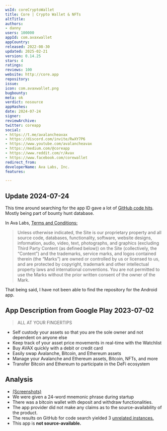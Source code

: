 ```yaml
---
wsId: coreCryptoWallet
title: Core | Crypto Wallet & NFTs
altTitle: 
authors:
- danny
users: 100000
appId: com.avaxwallet
appCountry: 
released: 2022-08-30
updated: 2025-02-21
version: 0.14.25
stars: 4
ratings: 
reviews: 100
website: http://core.app
repository: 
issue: 
icon: com.avaxwallet.png
bugbounty: 
meta: ok
verdict: nosource
appHashes: 
date: 2024-07-24
signer: 
reviewArchive: 
twitter: coreapp
social:
- https://t.me/avalancheavax
- https://discord.com/invite/RwXY7P6
- https://www.youtube.com/avalancheavax
- https://medium.com/@coreapp
- https://www.reddit.com/r/Avax
- https://www.facebook.com/corewallet
redirect_from: 
developerName: Ava Labs, Inc.
features: 

---
```


## Update 2024-07-24

This time around searching for the app ID gave a lot of [GitHub code hits](https://github.com/search?q=%22com.avaxwallet%22&type=code). Mostly being part of bounty hunt database. 

In Ava Labs, [Terms and Conditions:](https://www.avax.network/terms-of-use)

> Unless otherwise indicated, the Site is our proprietary property and all source code, databases, functionality, software, website designs, information, audio, video, text, photographs, and graphics (excluding Third Party Content (as defined below)) on the Site (collectively, the “Content”) and the trademarks, service marks, and logos contained therein (the “Marks”) are owned or controlled by us or licensed to us, and are protected by copyright, trademark and other intellectual property laws and international conventions. You are not permitted to use the Marks without the prior written consent of the owner of the Mark.

That being said, I have not been able to find the repository for the Android app.

## App Description from Google Play 2023-07-02

> ALL AT YOUR FINGERTIPS
- Self custody your assets so that you are the sole owner and not dependent on anyone else
- Keep track of your asset price movements in real-time with the Watchlist
- Buy AVAX quickly with a debit or credit card
- Easily swap Avalanche, Bitcoin, and Ethereum assets
- Manage your Avalanche and Ethereum assets, Bitcoin, NFTs, and more
- Transfer Bitcoin and Ethereum to participate in the DeFi ecosystem

## Analysis

- [(Screenshots)](https://twitter.com/BitcoinWalletz/status/1675311756405800960)
- We were given a 24-word mnemonic phrase during startup
- There was a bitcoin wallet with deposit and withdraw functionalities.
- The app provider did not make any claims as to the source-availability of the product.
- The results on GitHub for code search yielded 3 [unrelated instances.](https://github.com/search?q=com.avaxwallet&type=code)
- This app is **not source-available.**
